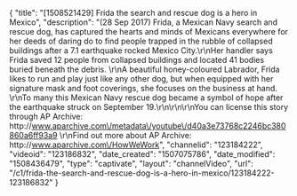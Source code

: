 {
    "title": "[1508521429] Frida the search and rescue dog is a hero in Mexico",
    "description": "(28 Sep 2017) Frida, a Mexican Navy search and rescue dog, has captured the hearts and minds of Mexicans everywhere for her deeds of daring do to find people trapped in the rubble of collapsed buildings after a 7.1 earthquake rocked Mexico City.\r\nHer handler says Frida saved 12 people from collapsed buildings and located 41 bodies buried beneath the debris. \r\nA beautiful honey-coloured Labrador, Frida likes to run and play just like any other dog, but when equipped with her signature mask and foot coverings, she focuses on the business at hand.  \r\nTo many this Mexican Navy rescue dog became a symbol of hope after the earthquake struck on September 19.\r\n\r\n\r\nYou can license this story through AP Archive: http:\/\/www.aparchive.com\/metadata\/youtube\/d40a3e73768c2246bc380860a6ff93a9 \r\nFind out more about AP Archive: http:\/\/www.aparchive.com\/HowWeWork",
    "channelid": "123184222",
    "videoid": "123186832",
    "date_created": "1507075786",
    "date_modified": "1508436479",
    "type": "captivate",
    "layout": "channelVideo",
    "url": "\/c1\/frida-the-search-and-rescue-dog-is-a-hero-in-mexico\/123184222-123186832"
}